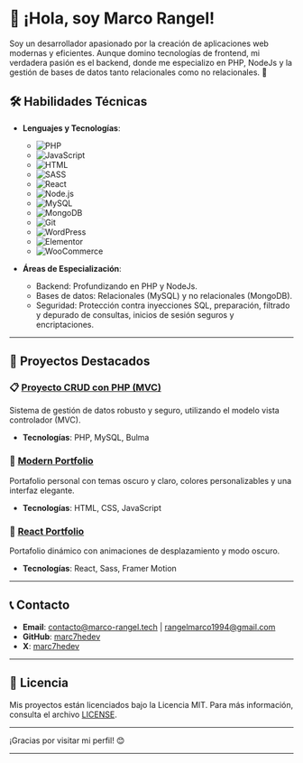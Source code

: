 # 👋 ¡Hola, soy Marco Rangel!

Soy un desarrollador apasionado por la creación de aplicaciones web modernas y eficientes. Aunque domino tecnologías de frontend, mi verdadera pasión es el backend, donde me especializo en PHP, NodeJs y la gestión de bases de datos tanto relacionales como no relacionales. 🚀


## 🛠️ Habilidades Técnicas

- **Lenguajes y Tecnologías**: 
  - ![PHP](https://img.shields.io/badge/-PHP-777BB4?logo=php&logoColor=white) 
  - ![JavaScript](https://img.shields.io/badge/-JavaScript-F7DF1E?logo=javascript&logoColor=white) 
  - ![HTML](https://img.shields.io/badge/-HTML-E34F26?logo=html5&logoColor=white) 
  - ![SASS](https://img.shields.io/badge/-SASS-CC6699?logo=sass&logoColor=white) 
  - ![React](https://img.shields.io/badge/-React-61DAFB?logo=react&logoColor=white) 
  - ![Node.js](https://img.shields.io/badge/-Node.js-339933?logo=node.js&logoColor=white)
  - ![MySQL](https://img.shields.io/badge/-MySQL-4479A1?logo=mysql&logoColor=white) 
  - ![MongoDB](https://img.shields.io/badge/-MongoDB-47A248?logo=mongodb&logoColor=white) 
  - ![Git](https://img.shields.io/badge/-Git-F05032?logo=git&logoColor=white) 
  - ![WordPress](https://img.shields.io/badge/-WordPress-21759B?logo=wordpress&logoColor=white) 
  - ![Elementor](https://img.shields.io/badge/-Elementor-9146FF?logo=elementor&logoColor=white)
  - ![WooCommerce](https://img.shields.io/badge/-WooCommerce-96588A?logo=woocommerce&logoColor=white)

- **Áreas de Especialización**:
  - Backend: Profundizando en PHP y NodeJs.
  - Bases de datos: Relacionales (MySQL) y no relacionales (MongoDB).
  - Seguridad: Protección contra inyecciones SQL, preparación, filtrado y depurado de consultas, inicios de sesión seguros y encriptaciones.

---

## 🌟 Proyectos Destacados

### 📋 [Proyecto CRUD con PHP (MVC)](https://github.com/marc7hedev/MVCProject)
Sistema de gestión de datos robusto y seguro, utilizando el modelo vista controlador (MVC).
- **Tecnologías**: PHP, MySQL, Bulma

### 🎨 [Modern Portfolio](https://github.com/marc7hedev/portfoliov1)
Portafolio personal con temas oscuro y claro, colores personalizables y una interfaz elegante.
- **Tecnologías**: HTML, CSS, JavaScript
 
### 💼 [React Portfolio](https://marco-rangel.tech)
Portafolio dinámico con animaciones de desplazamiento y modo oscuro.
- **Tecnologías**: React, Sass, Framer Motion

---

## 📞 Contacto

- **Email**: [contacto@marco-rangel.tech](mailto:contacto@marco-rangel.tech) | [rangelmarco1994@gmail.com](mailto:rangelmarco1994@gmail.com)
- **GitHub**: [marc7hedev](https://github.com/marc7hedev)
- **X**: [marc7hedev](https://x.com/MarcSie7e)

---

## 📄 Licencia

Mis proyectos están licenciados bajo la Licencia MIT. Para más información, consulta el archivo [LICENSE](https://github.com/marc7hedev?tab=repositories).

---

¡Gracias por visitar mi perfil! 😊

---
